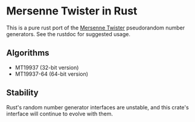 # Mersenne Twister in Rust

This is a pure rust port of the
[Mersenne Twister](http://www.math.sci.hiroshima-u.ac.jp/~m-mat/MT/emt.html)
pseudorandom number generators. See the rustdoc for suggested usage.

## Algorithms

- MT19937 (32-bit version)
- MT19937-64 (64-bit version)

## Stability

Rust's random number generator interfaces are unstable, and this
crate's interface will continue to evolve with them.
